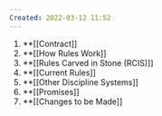 ```yaml
---
Created: 2022-03-12 11:52
---
```

1. **[[Contract]]
2. **[[How Rules Work]]
3. **[[Rules Carved in Stone (RCIS)]]
4. **[[Current Rules]]
5. **[[Other Discipline Systems]]
6. **[[Promises]]
7. **[[Changes to be Made]]

